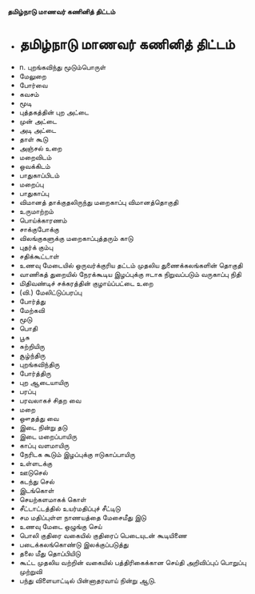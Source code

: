 **தமிழ்நாடு மாணவர் கணினித் திட்டம்**
- # தமிழ்நாடு மாணவர் கணினித் திட்டம்
- n. புறங்கவிந்து மூடும்பொருள்
- மேலுறை
- போர்வை
- கவசம்
- மூடி
- புத்தகத்தின் புற அட்டை
- முன் அட்டை
- அடி அட்டை
- தாள் கூடு
- அஞ்சல் உறை
- மறைவிடம்
- ஒவக்கிடம்
- பாதுகாப்பிடம்
- மறைப்பு
- பாதுகாப்பு
- விமானத் தாக்குதலிருந்து மறைகாப்பு விமானத்தொகுதி
- உருமாற்றம்
- பொய்க்காரணம்
- சாக்குபோக்கு
- விலங்குகளுக்கு மறைகாப்புத்தரும் காடு
- புதர்க் கும்பு
- சதிக்கூட்டாள்
- உணவு மேடையில் ஒருவர்க்குரிய தட்டம் முதலிய துணைக்கலங்களின் தொகுதி
- வாணிகத் துறையில் நேரக்கூடிய இழப்புக்கு ஈடாக நிறுவப்படும் வருகாப்பு நிதி
- மிதிவண்டிச் சக்கரத்தின் குழாய்ப்பட்டை உறை
- (வி.) மேலிட்டுப்பரப்பு
- போர்த்து
- மேற்கவி
- மூடு
- பொதி
- பூசு
- சுற்றியிரு
- சூழ்ந்திரு
- புறங்கவிந்திரு
- போர்த்திரு
- புற ஆடையாயிரு
- பரப்பு
- பரவலாகச் சிதற வை
- மறை
- ஔதத்து வை
- இடை நின்று தடு
- இடை மறைப்பாயிரு
- காப்பு வளமாயிரு
- நேரிடக கூடும் இழப்புக்கு ஈடுகாப்பாயிரு
- உள்ளடக்கு
- ஊடுசெல்
- கடந்து செல்
- இடங்கொள்
- செயற்களமாகக் கொள்
- சீட்டாட்டத்தில் உயர்மதிப்புச் சீட்டிடு
- சம மதிப்புள்ள நாணயத்தை மேசைமீது இடு
- உணவு மேடை ஒழுங்கு செய்
- பொலி குதிரை வகையில் குதிரைப் பெடையுடன் கூடியிணை
- படைக்கலங்கொண்டு இலக்குப்படுத்து
- தலை மீது தொப்பியிடு
- கூட்ட முதலிய வற்றின் வகையில் பத்திரிகைக்கான செய்தி அறிவிப்புப் பொறுப்பு முற்றுவி
- பந்து விளையாட்டில் பின்னாதரவாய் நின்று ஆடு.

